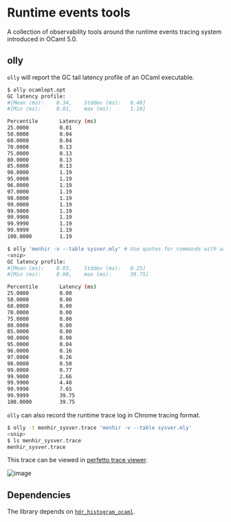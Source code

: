 # Runtime events tools

A collection of observability tools around the runtime events tracing system
introduced in OCaml 5.0.

## olly

`olly` will report the GC tail latency profile of an OCaml executable.

```bash
$ olly ocamlopt.opt
GC latency profile:
#[Mean (ms):    0.34,    Stddev (ms):   0.49]
#[Min (ms):     0.01,    max (ms):      1.19]

Percentile       Latency (ms)
25.0000          0.01
50.0000          0.04
60.0000          0.04
70.0000          0.13
75.0000          0.13
80.0000          0.13
85.0000          0.13
90.0000          1.19
95.0000          1.19
96.0000          1.19
97.0000          1.19
98.0000          1.19
99.0000          1.19
99.9000          1.19
99.9900          1.19
99.9990          1.19
99.9999          1.19
100.0000         1.19
```

```bash
$ olly 'menhir -v --table sysver.mly' # Use quotes for commands with arguments
<snip>
GC latency profile:
#[Mean (ms):    0.03,    Stddev (ms):   0.25]
#[Min (ms):     0.00,    max (ms):      39.75]

Percentile       Latency (ms)
25.0000          0.00
50.0000          0.00
60.0000          0.00
70.0000          0.00
75.0000          0.00
80.0000          0.00
85.0000          0.00
90.0000          0.00
95.0000          0.04
96.0000          0.16
97.0000          0.26
98.0000          0.50
99.0000          0.77
99.9000          2.66
99.9900          4.48
99.9990          7.65
99.9999          39.75
100.0000         39.75
```

`olly` can also record the runtime trace log in Chrome tracing format.

```bash
$ olly -t menhir_sysver.trace 'menhir -v --table sysver.mly'
<snip>
$ ls menhir_sysver.trace
menhir_sysver.trace
```

This trace can be viewed in [perfetto trace viewer](https://ui.perfetto.dev/).

![image](https://user-images.githubusercontent.com/410484/175475118-b08cbf06-a939-4edb-9336-20dfd464bb1b.png)


## Dependencies

The library depends on
[`hdr_histogram_ocaml`](https://github.com/kayceesrk/hdr_histogram_ocaml).

